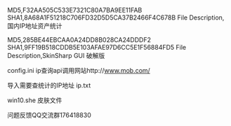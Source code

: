 MD5,F32AA505C533E7321C80A7BA9EE11FAB SHA1,8A68A1F51218C706FD32D5D5CA37B2466F4C678B File Description,国内IP地址资产统计


MD5,285BE44EBCAA0A24DD8B028CA24DDDF2 SHA1,9FF19B518CDDB5E103AFAE97D6CC5E1F56884FD5 File Description,SkinSharp GUI 破解版

config.ini ip查询api调用网站http://www.mob.com/

导入需要查统计的IP地址 ip.txt

win10.she 皮肤文件

问题反馈QQ交流群176418830


